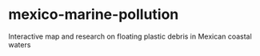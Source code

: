 # mexico-marine-pollution
Interactive map and research on floating plastic debris in Mexican coastal waters
